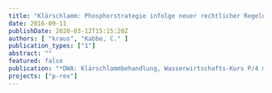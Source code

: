 ```yaml
---
title: "Klärschlamm: Phosphorstrategie infolge neuer rechtlicher Regelungen"
date: 2016-09-11
publishDate: 2020-03-12T15:15:20Z
authors: [ "kraus", "Kabbe, C." ]
publication_types: ["1"]
abstract: ""
featured: false
publication: "*DWA: Klärschlammbehandlung, Wasserwirtschafts-Kurs P/4 mit begleitender Fachausstellung*"
projects: ["p-rex"]
---
```


